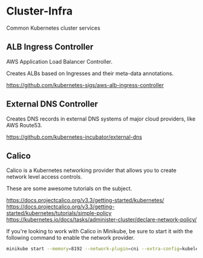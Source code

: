 # Cluster-Infra

Common Kubernetes cluster services

## ALB Ingress Controller

AWS Application Load Balancer Controller.

Creates ALBs based on Ingresses and their meta-data annotations.

https://github.com/kubernetes-sigs/aws-alb-ingress-controller

## External DNS Controller

Creates DNS records in external DNS systems of major cloud providers, like AWS Route53.

https://github.com/kubernetes-incubator/external-dns

## Calico

Calico is a Kubernetes networking provider that allows you to create network level access controls.

These are some awesome tutorials on the subject.

https://docs.projectcalico.org/v3.3/getting-started/kubernetes/
https://docs.projectcalico.org/v3.3/getting-started/kubernetes/tutorials/simple-policy
https://kubernetes.io/docs/tasks/administer-cluster/declare-network-policy/

If you're looking to work with Calico in Minikube, be sure to start it with the following command to enable the network provider.

```bash
minikube start --memory=8192 --network-plugin=cni --extra-config=kubelet.network-plugin=cni
```
